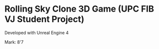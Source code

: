 # Rolling Sky Clone 3D Game (UPC FIB VJ Student Project)

Developed with Unreal Engine 4

Mark: 8'7
